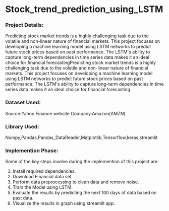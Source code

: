 # Stock_trend_prediction_using_LSTM

### Project Details:
Predicting stock market trends is a highly challenging task due to the volatile and non-linear nature of financial markets. This project focuses on developing a machine learning model using LSTM networks to predict future stock prices based on past performance. The LSTM's ability to capture long-term dependencies in time series data makes it an ideal choice for financial forecastingPredicting stock market trends is a highly challenging task due to the volatile and non-linear nature of financial markets. This project focuses on developing a machine learning model using LSTM networks to predict future stock prices based on past performance. The LSTM's ability to capture long-term dependencies in time series data makes it an ideal choice for financial forecasting

### Dataset Used:
Source:Yahoo Finance website
Company:Amazon(AMZN)

### Library Used:
Numpy,Pandas,Pandas_DataReader,Matplotlib,Tensorflow,keras,streamlit

### Implemention Phase:
Some of the key steps involve during the implemention of this project are:
1) Install required dependencies.
2) Download Financial data set
3) Perform data preprocessing to clean data and remove noise.
4) Train the Model using LSTM.
5) Evaluate the results by predicting the next 100 days of data based on past data.
6) Visualize the results in graph using streamlit app.



     
